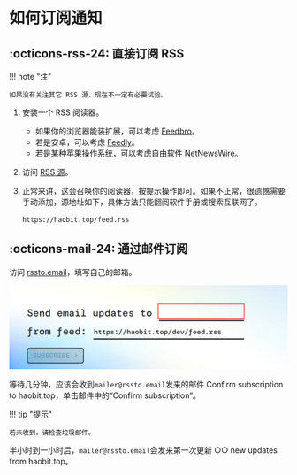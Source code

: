 # 如何订阅通知

## :octicons-rss-24: 直接订阅 RSS

!!! note "注"

    如果没有关注其它 RSS 源，现在不一定有必要试验。

1. 安装一个 RSS 阅读器。
   
   - 如果你的浏览器能装扩展，可以考虑 [Feedbro](https://nodetics.com/feedbro/)。
   - 若是安卓，可以考虑 [Feedly](https://feedly.com/)。
   - 若是某种苹果操作系统，可以考虑自由软件 [NetNewsWire](https://netnewswire.com/)。

2. 访问 [RSS 源](https://haobit.top/feed.rss)。

3. 正常来讲，这会召唤你的阅读器，按提示操作即可。如果不正常，很遗憾需要手动添加，源地址如下，具体方法只能翻阅软件手册或搜索互联网了。

    ```
    https://haobit.top/feed.rss
    ```

## :octicons-mail-24: 通过邮件订阅

访问 [rssto.email](https://rssto.email/?url=https://haobit.top/feed.rss)，填写自己的邮箱。

![填写自己的邮箱](./img/填写自己的邮箱.png)

等待几分钟，应该会收到`mailer@rssto.email`发来的邮件 Confirm subscription to haobit.top，单击邮件中的“Confirm subscription”。

!!! tip "提示"

    若未收到，请检查垃圾邮件。

半小时到一小时后，`mailer@rssto.email`会发来第一次更新 ○○ new updates from haobit.top。
